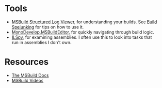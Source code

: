 # Tools
- [MSBuild Structured Log Viewer](https://msbuildlog.com/), for understanding your builds. See [Build Spelunking](../build-spelunking/README.md) for tips on how to use it.
- [MonoDevelop.MSBuildEditor](https://github.com/mhutch/MonoDevelop.MSBuildEditor), for quickly navigating through build logic.
- [ILSpy](https://github.com/icsharpcode/ILSpy/releases), for examining assemblies. I often use this to look into tasks that run in assemblies I don't own.

# Resources
- [The MSBuild Docs](https://learn.microsoft.com/visualstudio/msbuild/msbuild)
- [MSBuild Videos](https://aka.ms/msbuildvideos)